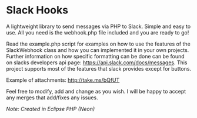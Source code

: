 # Slack Hooks
A lightweight library to send messages via PHP to Slack. Simple and easy to use. All you need is the webhook.php file included and you are ready to go!

Read the example.php script for examples on how to use the features of the SlackWebhook class and how you can implemented it in your own projects. Further information on how specific formatting can be done can be found on slacks developers api page: https://api.slack.com/docs/messages. This project supports most of the features that slack provides except for buttons. 

Example of attachments: http://take.ms/bQfUT

Feel free to modify, add and change as you wish. I will be happy to accept any merges that add/fixes any issues.

_Note: Created in Eclipse PHP (Neon)_

